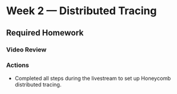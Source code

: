 # Week 2 — Distributed Tracing

## Required Homework

### Video Review

### Actions

* Completed all steps during the livestream to set up Honeycomb distributed tracing.